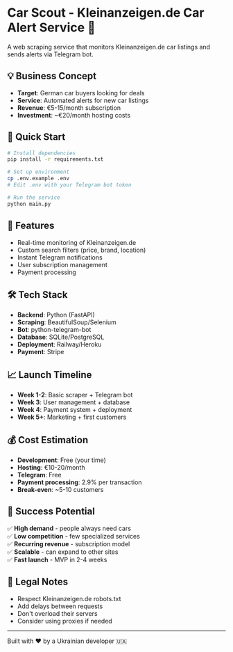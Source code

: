 # Car Scout - Kleinanzeigen.de Car Alert Service 🚗

A web scraping service that monitors Kleinanzeigen.de car listings and sends alerts via Telegram bot.

## 💡 Business Concept
- **Target**: German car buyers looking for deals
- **Service**: Automated alerts for new car listings
- **Revenue**: €5-15/month subscription
- **Investment**: ~€20/month hosting costs

## 🚀 Quick Start
```bash
# Install dependencies
pip install -r requirements.txt

# Set up environment
cp .env.example .env
# Edit .env with your Telegram bot token

# Run the service
python main.py
```

## 📱 Features
- Real-time monitoring of Kleinanzeigen.de
- Custom search filters (price, brand, location)
- Instant Telegram notifications
- User subscription management
- Payment processing

## 🛠 Tech Stack
- **Backend**: Python (FastAPI)
- **Scraping**: BeautifulSoup/Selenium
- **Bot**: python-telegram-bot
- **Database**: SQLite/PostgreSQL
- **Deployment**: Railway/Heroku
- **Payment**: Stripe

## 📈 Launch Timeline
- **Week 1-2**: Basic scraper + Telegram bot
- **Week 3**: User management + database
- **Week 4**: Payment system + deployment
- **Week 5+**: Marketing + first customers

## 💰 Cost Estimation
- **Development**: Free (your time)
- **Hosting**: €10-20/month
- **Telegram**: Free
- **Payment processing**: 2.9% per transaction
- **Break-even**: ~5-10 customers

## 🎯 Success Potential
✅ **High demand** - people always need cars  
✅ **Low competition** - few specialized services  
✅ **Recurring revenue** - subscription model  
✅ **Scalable** - can expand to other sites  
✅ **Fast launch** - MVP in 2-4 weeks  

## 📝 Legal Notes
- Respect Kleinanzeigen.de robots.txt
- Add delays between requests
- Don't overload their servers
- Consider using proxies if needed

---
Built with ❤️ by a Ukrainian developer 🇺🇦
